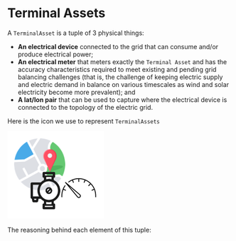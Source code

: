 # Terminal Assets

A `TerminalAsset` is a tuple of 3 physical things:

- **An electrical device** connected to the grid that can consume and/or produce electrical power;
- **An electrical meter** that meters exactly the `Terminal Asset` and has the accuracy characteristics required to meet existing and pending grid balancing challenges (that is, the challenge of keeping electric supply and electric demand in balance on various timescales as wind and solar electricity become more prevalent); and
- **A lat/lon pair** that can be used to capture where the electrical device is connected to the topology of the electric grid.

Here is the icon we use to represent `TerminalAssets`

![alt_text](img/terminal-asset-icon.png)

The reasoning behind each element of this tuple:
